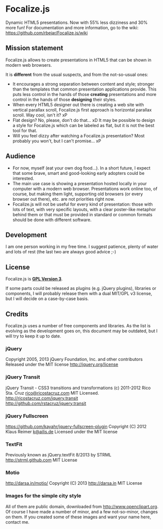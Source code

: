 # Focalize.js

Dynamic HTML5 presentations. Now with 55% less dizziness and 30% more fun!
For documentation and more information, go to the wiki:
<https://github.com/rbejar/Focalize.js/wiki>

## Mission statement
Focalize.js allows to create presentations in HTML5 that can be shown in modern web browsers.

It is **different** from the usual suspects, and from the not-so-usual ones:
* It encourages a strong separation between content and style; stronger than the templates that common presentation applications provide. This puts less control in the hands of those **creating** presentations and more control in the hands of those **designing** their styles.
* When every HTML5 designer out there is creating a web site with vertical parallax scroll, Focalize.js first approach is horizontal parallax scroll. Way cool, isn't it? xP
* Flat design? No, please, don't do that... xD It may be possible to design a style for Focalize.js which can be labeled as flat, but it is not the best tool for that.
* Will you feel dizzy after watching a Focalize.js presentation? Most probably you won't, but I can't promise... xP

## Audience
* For now, myself (eat your own dog food...). In a short future, I expect that some brave, smart and good-looking early adopters could be interested.
* The main use case is showing a presentation hosted locally in your computer with a modern web browser. Presentations work online too, of course, but making them light, supporting old browsers (or every browser out there), etc. are not priorities right now.
* Focalize.js will not be useful for every kind of presentation: those with lots of text, with very specific layouts, with a clear poster-like metaphor behind them or that must be provided in standard or common formats should be done with different software.

## Development 
I am one person working in my free time. I suggest patience, plenty of water and lots of rest (the last two are always good advice ;-)

## License
Focalize.js is [**GPL Version 3**](https://www.gnu.org/copyleft/gpl.html). 

If some parts could be released as plugins (e.g. jQuery plugins), libraries or components, I will probably release them with a dual MIT/GPL v3 license, but I will decide on a case-by-case basis.

## Credits
Focalize.js uses a number of free components and libraries. As the list is evolving as the development goes on, this document may be outdated, but I will try to keep it up to date.

### jQuery
Copyright 2005, 2013 jQuery Foundation, Inc. and other contributors
Released under the MIT license
<http://jquery.org/license>
### jQuery Transit
jQuery Transit - CSS3 transitions and transformations
(c) 2011-2012 Rico Sta. Cruz <rico@ricostacruz.com>
MIT Licensed.
<http://ricostacruz.com/jquery.transit>
<http://github.com/rstacruz/jquery.transit>
### jQuery Fullscreen
<https://github.com/kayahr/jquery-fullscreen-plugin>
Copyright (C) 2012 Klaus Reimer <k@ailis.de>
Licensed under the MIT license
### TextFit
Previously known as jQuery.textFit
8/2013 by STRML <http://strml.github.com>
MIT License
### Motio
<http://darsa.in/motio/>
Copyright (C) 2013 <http://darsa.in>
MIT License
### Images for the simple city style
All of them are public domain, downloaded from <http://www.openclipart.org>. Of course I have made a number of minor, and a few not-so-minor, changes on them. If you created some of these images and want your name here, contact me.